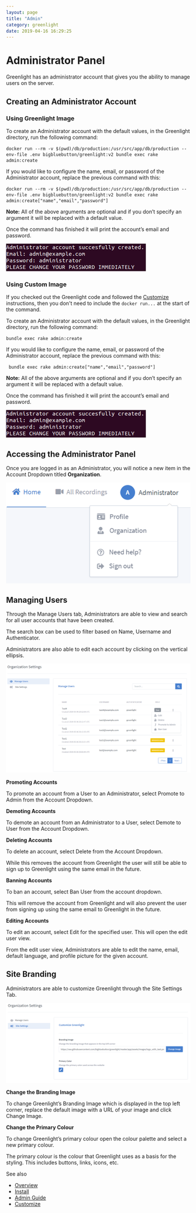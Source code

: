 ```yaml
---
layout: page
title: "Admin"
category: greenlight
date: 2019-04-16 16:29:25
---
```


# Administrator Panel

Greenlight has an administrator account that gives you the ability to manage users on the server.

## Creating an Administrator Account

### Using Greenlight Image

To create an Administrator account with the default values, in the Greenlight directory, run the following command:
```
docker run --rm -v $(pwd)/db/production:/usr/src/app/db/production --env-file .env bigbluebutton/greenlight:v2 bundle exec rake admin:create
```

If you would like to configure the name, email, or password of the Administrator account, replace the previous command with this: 
```
docker run --rm -v $(pwd)/db/production:/usr/src/app/db/production --env-file .env bigbluebutton/greenlight:v2 bundle exec rake admin:create["name","email","password"]
```

**Note:** All of the above arguments are optional and if you don’t specify an argument it will be replaced with a default value.

Once the command has finished it will print the account’s email and password.

![Greenlight Administrator Account Create](/images/greenlight/admin_account_create.png)

### Using Custom Image

If you checked out the Greenlight code and followed the [Customize](gl-customize.html) instructions, then you don't need to include the `docker run...` at the start of the command.

To create an Administrator account with the default values, in the Greenlight directory, run the following command:
```
bundle exec rake admin:create
```

If you would like to configure the name, email, or password of the Administrator account, replace the previous command with this: 
```
 bundle exec rake admin:create["name","email","password"]
```

**Note:** All of the above arguments are optional and if you don’t specify an argument it will be replaced with a default value.

Once the command has finished it will print the account’s email and password.

![Greenlight Administrator Account Create](/images/greenlight/admin_account_create.png)

## Accessing the Administrator Panel

Once you are logged in as an Administrator, you will notice a new item in the Account Dropdown titled **Organization**.

![Greenlight Administrator Access](/images/greenlight/admin_access.png)

## Managing Users

Through the Manage Users tab, Administrators are able to view and search for all user accounts that have been created. 

The search box can be used to filter based on Name, Username and Authenticator.

Administrators are also able to edit each account by clicking on the vertical ellipsis.

![Greenlight Administrator Manage Users](/images/greenlight/admin_manage_users.png)

**Promoting Accounts**

To promote an account from a User to an Administrator, select Promote to Admin from the Account Dropdown.

**Demoting Accounts**

To demote an account from an Administrator to a User, select Demote to User from the Account Dropdown.

**Deleting Accounts**

To delete an account, select Delete from the Account Dropdown. 

While this removes the account from Greenlight the user will still be able to sign up to Greenlight using the same email in the future.

**Banning Accounts**

To ban an account, select Ban User from the account dropdown.

This will remove the account from Greenlight and will also prevent the user from signing up using the same email to Greenlight in the future.

**Editing Accounts**

To edit an account, select Edit for the specified user. This will open the edit user view.

From the edit user view, Administrators are able to edit the name, email, default language, and profile picture for the given account.

## Site Branding

Administrators are able to customize Greenlight through the Site Settings Tab.

![Greenlight Administrator Manage Users](/images/greenlight/admin_site_settings.png)

**Change the Branding Image**

To change Greenlight’s Branding Image which is displayed in the top left corner, replace the default image with a URL of your image and click Change Image.

**Change the Primary Colour**

To change Greenlight’s primary colour open the colour palette and select a new primary colour.

The primary colour is the colour that Greenlight uses as a basis for the styling. This includes buttons, links, icons, etc.

See also
  * [Overview](/greenlight/gl-overview.html)
  * [Install](/greenlight/gl-install.html)
  * [Admin Guide](/greenlight/gl-admin.html)
  * [Customize](/greenlight/gl-customize.html)


